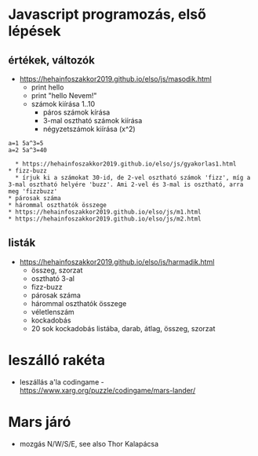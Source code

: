 # Javascript programozás, első lépések
## értékek, változók
  * https://hehainfoszakkor2019.github.io/elso/js/masodik.html
    * print hello
    * print "hello Nevem!"
    * számok kiírása 1..10
      * páros számok kírása
      * 3-mal osztható számok kiírása
      * négyzetszámok kiírása (x^2)
```
a=1 5a^3=5
a=2 5a^3=40
```
      * https://hehainfoszakkor2019.github.io/elso/js/gyakorlas1.html
    * fizz-buzz
      * írjuk ki a számokat 30-id, de 2-vel osztható számok 'fizz', míg a 3-mal osztható helyére 'buzz'. Ami 2-vel és 3-mal is osztható, arra meg 'fizzbuzz'
    * párosak száma
    * hárommal oszthatók összege
    * https://hehainfoszakkor2019.github.io/elso/js/m1.html
    * https://hehainfoszakkor2019.github.io/elso/js/m2.html
## listák
  * https://hehainfoszakkor2019.github.io/elso/js/harmadik.html
    * összeg, szorzat
    * osztható 3-al
    * fizz-buzz
    * párosak száma
    * hárommal oszthatók összege
    * véletlenszám
    * kockadobás
    * 20 sok kockadobás listába, darab, átlag, összeg, szorzat

# leszálló rakéta
  * leszállás a'la codingame - https://www.xarg.org/puzzle/codingame/mars-lander/


# Mars járó
  * mozgás N/W/S/E, see also Thor Kalapácsa
